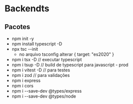 # Backendts

## Pacotes
- npm init -y
- npm install typescript -D
- npx tsc --init 
    * no arquivo tsconfig alterar {
        target: "es2020"
    }
- npm i tsx -D // executar typescript
- npm i tsup -D // build de typescript para javascript - prod
- npm i vitest -D // para testes
- npm i zod // para validações
- npm i express
- npm i cors
- npm i --save-dev @types/express
- npm i --save-dev @types/node